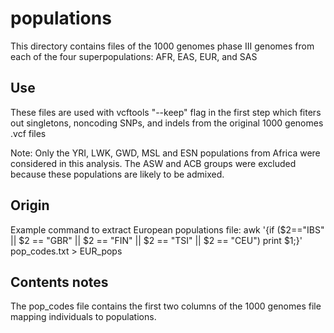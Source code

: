 # populations

This directory contains files of the 1000 genomes phase III genomes
from each of the four superpopulations: AFR, EAS, EUR, and SAS

## Use
These files are used with vcftools "--keep" flag  in the first step which fiters out singletons, noncoding SNPs, and indels from the original 1000 genomes .vcf files

Note: Only the YRI, LWK, GWD, MSL and ESN populations from Africa were considered in this analysis.  The ASW and ACB groups were excluded because these populations are likely to be admixed.

## Origin

Example command to extract European populations file:
awk '{if ($2=="IBS" || $2 == "GBR" || $2 == "FIN" || $2 == "TSI" || $2 == "CEU") print $1;}' pop_codes.txt > EUR_pops

## Contents notes

The pop_codes file contains the first two columns of the 1000 genomes
file mapping individuals to populations.
